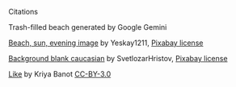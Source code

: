 Citations 

Trash-filled beach generated by Google Gemini

[Beach, sun, evening image](https://pixabay.com/photos/beach-sun-evening-summer-sea-2836300/) by Yeskay1211, [Pixabay license](https://pixabay.com/service/license-summary/) 

[Background blank caucasian](https://pixabay.com/photos/background-blank-caucasian-4797499/) by SvetlozarHristov, [Pixabay license](https://pixabay.com/service/license-summary/) 

[Like](https://thenounproject.com/icon/like-6267069/) by Kriya Banot [CC-BY-3.0](https://creativecommons.org/licenses/by/3.0/)

